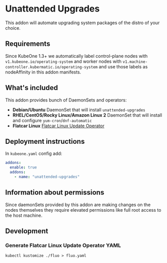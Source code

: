 # Unattended Upgrades

This addon will automate upgrading system packages of the distro of your choice.

## Requirements

Since KubeOne 1.3+ we automatically label control-plane nodes with
`v1.kubeone.io/operating-system` and worker nodes with
`v1.machine-controller.kubermatic.io/operating-system` and use those labels as
nodeAffinity in this addon manifests.

## What's included

This addon provides bunch of DaemonSets and operators:

* **Debian/Ubuntu**
  DaemonSet that will install `unattended-upgrades`
* **RHEL/CentOS/Rocky Linux/Amazon Linux 2**
  DaemonSet that will install and configure `yum-cron`/`dnf-automatic`
* **Flatcar Linux**
  [Flatcar Linux Update Operator](https://github.com/kinvolk/flatcar-linux-update-operator)

## Deployment instructions

In `kubeone.yaml` config add:
```yaml
addons:
  enable: true
  addons:
    - name: "unattended-upgrades"
```

## Information about permissions

Since daemonSets provided by this addon are making changes on the nodes
themselves they require elevated permissions like full root access to the host
machine.

## Development

### Generate Flatcar Linux Update Operator YAML
```shell
kubectl kustomize ./fluo > fluo.yaml
```
